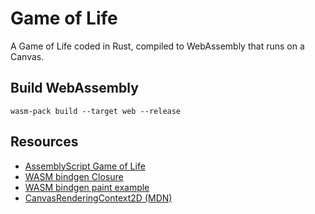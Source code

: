 # Game of Life
A Game of Life coded in Rust, compiled to WebAssembly that runs on a Canvas.

## Build WebAssembly
`wasm-pack build --target web --release`

## Resources
- [AssemblyScript Game of Life](https://github.com/AssemblyScript/assemblyscript/blob/master/examples/game-of-life/index.html)
- [WASM bindgen Closure](https://rustwasm.github.io/docs/wasm-bindgen/examples/closures.html)
- [WASM bindgen paint example](https://github.com/rustwasm/wasm-bindgen/blob/master/examples/paint/src/lib.rs)
- [CanvasRenderingContext2D (MDN)](https://developer.mozilla.org/en-US/docs/Web/API/CanvasRenderingContext2D)

